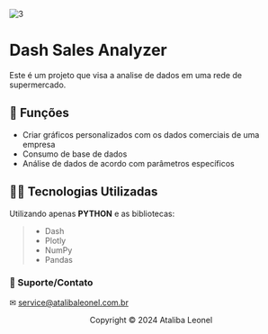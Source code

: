 ![3](IMAGEM)


# Dash Sales Analyzer
Este é um projeto que visa a analise de dados em uma rede de supermercado. 

## 🔧 Funções

- Criar gráficos personalizados com os dados comerciais de uma empresa
- Consumo de base de dados 
- Análise de dados de acordo com parâmetros específicos


## 👨‍💻 Tecnologias Utilizadas

Utilizando apenas **PYTHON** e as bibliotecas:
> - Dash
> - Plotly
> - NumPy
> - Pandas 

<a href = "http://www.atalibaleonel.com.br"></a>

### 🤝 Suporte/Contato

✉ service@atalibaleonel.com.br




<p align="center">Copyright © 2024 Ataliba Leonel </p>
